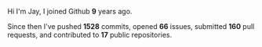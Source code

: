 Hi I'm Jay, I joined Github **9** years ago.

Since then I've pushed **1528** commits, opened **66** issues, submitted **160** pull requests, and contributed to **17** public repositories.
